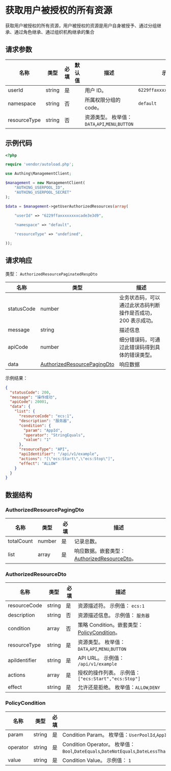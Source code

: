 # 获取用户被授权的所有资源

<!--
  警告⚠️：
  不要直接修改该文档，
  https://github.com/Authing/authing-docs-factory
  使用该项目进行生成
-->

<LastUpdated />

获取用户被授权的所有资源，用户被授权的资源是用户自身被授予、通过分组继承、通过角色继承、通过组织机构继承的集合

## 请求参数

| 名称 | 类型 | 必填 | 默认值 | 描述 | 示例值 |
| ---- | ---- | ---- | ---- | ---- | ---- |
| userId | string  | 是 |  | 用户 ID。  | `6229ffaxxxxxxxxcade3e3d9` |
| namespace | string  | 否 |  | 所属权限分组的 code。  | `default` |
| resourceType | string  | 否 |  | 资源类型。 枚举值：`DATA`,`API`,`MENU`,`BUTTON` |  |


## 示例代码

```php
<?php

require 'vendor/autoload.php';

use Authing\ManagementClient;

$management = new ManagementClient(
    "AUTHING_USERPOOL_ID",
    "AUTHING_USERPOOL_SECRET"
);

$data = $management->getUserAuthorizedResources(array(
  
    "userId" => "6229ffaxxxxxxxxcade3e3d9",

    "namespace" => "default",

    "resourceType" => "undefined",

));
```


## 请求响应

类型： `AuthorizedResourcePaginatedRespDto`

| 名称 | 类型 | 描述 |
| ---- | ---- | ---- |
| statusCode | number | 业务状态码，可以通过此状态码判断操作是否成功，200 表示成功。 |
| message | string | 描述信息 |
| apiCode | number | 细分错误码，可通过此错误码得到具体的错误类型。 |
| data | <a href="#AuthorizedResourcePagingDto">AuthorizedResourcePagingDto</a> | 响应数据 |



示例结果：

```json
{
  "statusCode": 200,
  "message": "操作成功",
  "apiCode": 20001,
  "data": {
    "list": {
      "resourceCode": "ecs:1",
      "description": "服务器",
      "condition": {
        "param": "AppId",
        "operator": "StringEquals",
        "value": "1"
      },
      "resourceType": "API",
      "apiIdentifier": "/api/v1/example",
      "actions": "[\"ecs:Start\",\"ecs:Stop\"]",
      "effect": "ALLOW"
    }
  }
}
```

## 数据结构


### <a id="AuthorizedResourcePagingDto"></a> AuthorizedResourcePagingDto

| 名称 | 类型 | 必填 | 描述 |
| ---- |  ---- | ---- | ---- |
| totalCount | number | 是 | 记录总数。   |
| list | array | 是 | 响应数据。嵌套类型：<a href="#AuthorizedResourceDto">AuthorizedResourceDto</a>。   |


### <a id="AuthorizedResourceDto"></a> AuthorizedResourceDto

| 名称 | 类型 | 必填 | 描述 |
| ---- |  ---- | ---- | ---- |
| resourceCode | string | 是 | 资源描述符。 示例值： `ecs:1`  |
| description | string | 否 | 资源描述信息。 示例值： `服务器`  |
| condition | array | 否 | 策略 Condition。嵌套类型：<a href="#PolicyCondition">PolicyCondition</a>。   |
| resourceType | string | 是 | 资源类型。 枚举值：`DATA`,`API`,`MENU`,`BUTTON`  |
| apiIdentifier | string | 是 | API URL。 示例值： `/api/v1/example`  |
| actions | array | 是 | 授权的操作列表。 示例值： `["ecs:Start","ecs:Stop"]`  |
| effect | string | 是 | 允许还是拒绝。 枚举值：`ALLOW`,`DENY`  |


### <a id="PolicyCondition"></a> PolicyCondition

| 名称 | 类型 | 必填 | 描述 |
| ---- |  ---- | ---- | ---- |
| param | string | 是 | Condition Param。 枚举值：`UserPoolId`,`AppId`,`RequestFrom`,`UserId`,`UserArn`,`CurrentTime`,`EpochTime`,`SourceIp`,`User`,`MultiFactorAuthPresent`,`MultiFactorAuthAge`,`UserAgent`,`Referer`,`Device`,`OS`,`Country`,`Province`,`City`,`DeviceChanged`,`DeviceUntrusted`,`ProxyUntrusted`,`LoggedInApps`,`Namespace`  |
| operator | string | 是 | Condition Operator。 枚举值：`Bool`,`DateEquals`,`DateNotEquals`,`DateLessThan`,`DateLessThanEquals`,`DateGreaterThan`,`DateGreaterThanEquals`,`IpAddress`,`NotIpAddress`,`NumericEquals`,`NumericNotEquals`,`NumericLessThan`,`NumericLessThanEquals`,`NumericGreaterThan`,`NumericGreaterThanEquals`,`StringEquals`,`StringNotEquals`,`StringEqualsIgnoreCase`,`StringNotEqualsIgnoreCase`,`StringLike`,`StringNotLike`,`ListContains`  |
| value | string | 是 | Condition Value。 示例值： `1`  |


